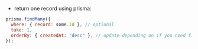 ---
---

- return one record using prisma:

```js
prisma.findMany({
  where: { record: some.id }, // optional
  take: 1,
  orderBy: { createdAt: "desc" }, // update depending on if you need first or last item in the db
});
```

